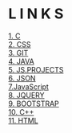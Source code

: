 # L I N K S
[1. C](master/C.md) <br>
[2. CSS](master/CSS.md) <br>
[3. GIT](master/GIT.md) <br>
[4. JAVA](master/JAVA.md) <br>
[5. JS.PROJECTS](master/JS.PROJECT.md) <br>
[6. JSON](master/JSON.md) <br>
[7.JavaScript](master/JavaScript.md) <br>
[8. JQUERY](master/Jquery.md) <br>
[9. BOOTSTRAP](master/bootstrap.md) <br>
[10. C++](master/cpp.md) <br>
[11. HTML](master/html.md) <br>
